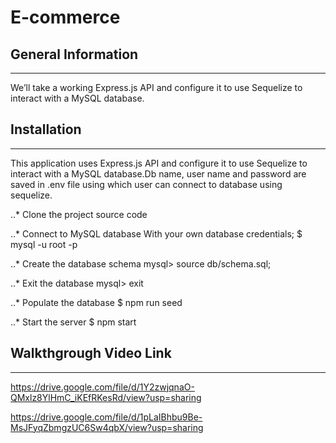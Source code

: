 # E-commerce

## General Information
----------------------------------------------------------------------
We’ll take a working Express.js API and configure it to use Sequelize to interact with a MySQL database. 

## Installation
---------------------------------------------------------------------------------
This application uses Express.js API and configure it to use Sequelize to interact with a MySQL database.Db name, user name and password are saved in .env file using which user can connect to database using sequelize.

..* Clone the project source code

..* Connect to MySQL database With your own database credentials; $ mysql -u root -p

..* Create the database schema mysql> source db/schema.sql;

..* Exit the database mysql> exit

..* Populate the database $ npm run seed

..* Start the server $ npm start

## Walkthgrough Video Link
------------------------------------------------------------------------------------------
https://drive.google.com/file/d/1Y2zwjqnaO-QMxlz8YlHmC_iKEfRKesRd/view?usp=sharing

https://drive.google.com/file/d/1pLaIBhbu9Be-MsJFyqZbmgzUC6Sw4qbX/view?usp=sharing
